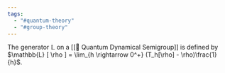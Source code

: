 ```yaml
---
tags:
  - "#quantum-theory"
  - "#group-theory"
---
```

The generator $\mathbb{L}$ on a [[📘 Quantum Dynamical Semigroup]] is defined by $\mathbb{L} [ \rho ] = \lim_{h \rightarrow 0^+} (T_h[\rho] - \rho)\frac{1}{h}$.